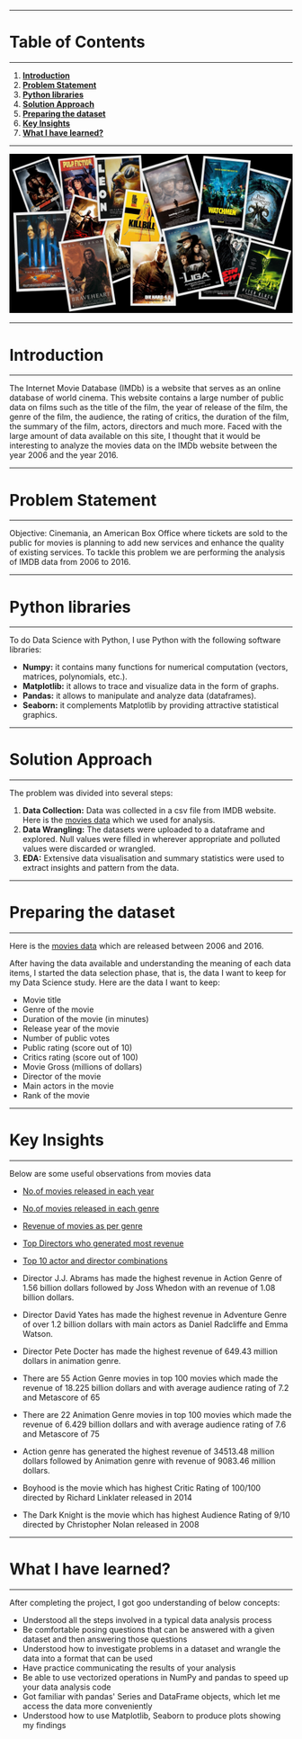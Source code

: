 
---
# **Table of Contents**
---

1. [**Introduction**](#Section1)<br>
2. [**Problem Statement**](#Section2)<br>
3. [**Python libraries**](#Section3)<br>
4. [**Solution Approach**](#Section4)<br>
5. [**Preparing the dataset**](#Section5)<br>
6. [**Key Insights**](#Section6)<br>
7. [**What I have learned?**](#Section7)<br>

---

[![Movies](https://raw.githubusercontent.com/Harsha92/ExploratoryDataAnalysisUsingPython/main/Movies%20Data%20Analysis/images/movies_image_git.jpeg "Movies")](https://www.google.com/url?sa=i&url=https%3A%2F%2Ftowardsdatascience.com%2Fbuilding-a-movie-genre-classifier-using-a-dataset-created-using-google-images-4752f75a1d79&psig=AOvVaw2xqS3d6PgXt8Di_GRpkIhw&ust=1613185577663000&source=images&cd=vfe&ved=0CAIQjRxqFwoTCMifpuKu4-4CFQAAAAAdAAAAABAn "Movies")

---
<a name = Section1></a>
# **Introduction**
---
The Internet Movie Database (IMDb) is a website that serves as an online database of world cinema. This website contains a large number of public data on films such as the title of the film, the year of release of the film, the genre of the film, the audience, the rating of critics, the duration of the film, the summary of the film, actors, directors and much more. Faced with the large amount of data available on this site, I thought that it would be interesting to analyze the movies data on the IMDb website between the year 2006 and the year 2016.


---
<a name = Section2></a>
# **Problem Statement**
---
Objective: Cinemania, an American Box Office where tickets are sold to the public for movies is planning to add new services and enhance the quality of existing services. To tackle this problem we are performing the analysis of IMDB data from 2006 to 2016.

---
<a name = Section3></a>
# **Python libraries**
---

To do Data Science with Python, I use Python with the following software libraries:
- **Numpy:** it contains many functions for numerical computation (vectors, matrices, polynomials, etc.).
- **Matplotlib:** it allows to trace and visualize data in the form of graphs.
- **Pandas:** it allows to manipulate and analyze data (dataframes).
- **Seaborn:** it complements Matplotlib by providing attractive statistical graphics.

---
<a name = Section4></a>
# **Solution Approach** 
---

The problem was divided into several steps:

1. **Data Collection:** Data was collected in a csv file from IMDB website. Here is the  [movies data](https://raw.githubusercontent.com/insaid2018/Term-1/master/Data/Projects/1000%20movies%20data.csv "movies data") which we used for analysis.
2. **Data Wrangling:** The datasets were uploaded to a dataframe and explored. Null values were filled in wherever appropriate and polluted values were discarded or wrangled.
3. **EDA:** Extensive data visualisation and summary statistics were used to extract insights and pattern from the data. 

---
<a name = Section5></a>
# **Preparing the dataset**
---

Here is the [movies data](https://raw.githubusercontent.com/insaid2018/Term-1/master/Data/Projects/1000%20movies%20data.csv "movies data") which are released between 2006 and 2016.

After having the data available and understanding the meaning of each data items, I started the data selection phase, that is, the data I want to keep for my Data Science study.
Here are the data I want to keep:
- Movie title
- Genre of the movie
- Duration of the movie (in minutes)
- Release year of the movie
- Number of public votes
- Public rating (score out of 10)
- Critics rating (score out of 100)
- Movie Gross (millions of dollars)
- Director of the movie
- Main actors in the movie
- Rank of the movie

---
<a name = Section6></a>
# **Key Insights** 
--- 

Below are some useful observations from movies data
- [No.of movies released in each year](https://raw.githubusercontent.com/Harsha92/ExploratoryDataAnalysisUsingPython/main/Movies%20Data%20Analysis/images/Visualizations/Movies_Year.png "No.of movies released in each year")
- [No.of movies released in each genre](https://raw.githubusercontent.com/Harsha92/ExploratoryDataAnalysisUsingPython/main/Movies%20Data%20Analysis/images/Visualizations/Movies_Genre.png "No.of movies released in each genre")
- [Revenue of movies as per genre](https://raw.githubusercontent.com/Harsha92/ExploratoryDataAnalysisUsingPython/main/Movies%20Data%20Analysis/images/Visualizations/Revenue_Genre.png "Revenue of movies as per genre")
- [Top Directors who generated most revenue](https://raw.githubusercontent.com/Harsha92/ExploratoryDataAnalysisUsingPython/main/Movies%20Data%20Analysis/images/Visualizations/top_Directors.png "Top Directors who generated most revenue")
- [Top 10 actor and director combinations](https://raw.githubusercontent.com/Harsha92/ExploratoryDataAnalysisUsingPython/main/Movies%20Data%20Analysis/images/Visualizations/Actor_Director.png "Top 10 actor and director combinations")

- Director J.J. Abrams has made the highest revenue in Action Genre of 1.56 billion dollars followed by Joss Whedon with an revenue of 1.08 billion dollars. 
- Director David Yates has made the highest revenue in Adventure Genre of over 1.2 billion dollars with main actors as Daniel Radcliffe and Emma Watson. 
- Director Pete Docter has made the highest revenue of  649.43 million dollars  in animation genre.
- There are 55 Action Genre movies in top 100 movies which made the revenue of 18.225 billion dollars and with average audience rating of 7.2 and Metascore of 65
- There are 22 Animation Genre movies in top 100 movies which made the revenue of 6.429 billion dollars and with average audience rating of 7.6 and Metascore of 75
- Action genre has generated the highest revenue of 34513.48 million dollars followed by Animation genre with revenue of 9083.46 million dollars.
- Boyhood is the movie which has highest Critic Rating of 100/100 directed by Richard Linklater released in 2014
- The Dark Knight is the movie which has highest Audience Rating of 9/10 directed by Christopher Nolan released in 2008


---
<a name = Section7></a>
# **What I have learned?**
---

After completing the project, I got goo understanding of below concepts:

- Understood all the steps involved in a typical data analysis process
- Be comfortable posing questions that can be answered with a given dataset and then answering those questions
- Understood how to investigate problems in a dataset and wrangle the data into a format that can be used
- Have practice communicating the results of your analysis
- Be able to use vectorized operations in NumPy and pandas to speed up your data analysis code
- Got familiar with pandas' Series and DataFrame objects, which let me access the data more conveniently
- Understood how to use Matplotlib, Seaborn to produce plots showing my findings

